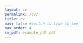 ```yaml
---
layout: cv
permalink: /cv/
title: cv
nav: false #switch to true to see
nav_order: 4
cv_pdf: example_pdf.pdf
---
```

